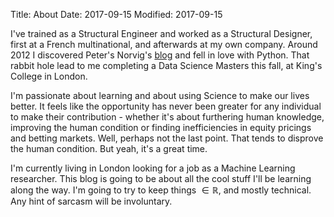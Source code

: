 Title: About
Date: 2017-09-15
Modified: 2017-09-15

I've trained as a Structural Engineer and worked as a Structural Designer, first at a French multinational, and afterwards at my own company. Around 2012 I discovered Peter's Norvig's [blog](norvig.com) and fell in love with Python. That rabbit hole lead to me completing a Data Science Masters this fall, at King's College in London.

I'm passionate about learning and about using Science to make our lives better. It feels like the opportunity has never been greater for any individual to make their contribution - whether it's about furthering human knowledge, improving the human condition or finding inefficiencies in equity pricings and betting markets. Well, perhaps not the last point. That tends to disprove the human condition. But yeah, it's a great time. 

I'm currently living in London looking for a job as a Machine Learning researcher. This blog is going to be about all the cool stuff I'll be learning along the way. I'm going to try to keep things $\in \mathbb{R}$, and mostly technical. Any hint of sarcasm will be involuntary.








